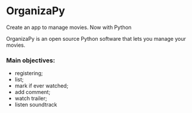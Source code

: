 # OrganizaPy

Create an app to manage movies. Now with Python

OrganizaPy is an open source Python software that lets you manage your movies.
### Main objectives:

  - registering;
  - list;
  - mark if ever watched;
  - add comment;
  - watch trailer;
  - listen soundtrack
